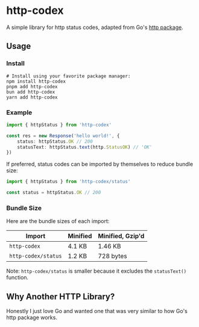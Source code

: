 # http-codex

A simple library for http status codes, adapted from Go's [http package](https://go.dev/src/net/http/status.go).

## Usage

### Install

```shell
# Install using your favorite package manager:
npm install http-codex
pnpm add http-codex
bun add http-codex
yarn add http-codex
```

### Example

```ts
import { httpStatus } from 'http-codex'

const res = new Response('hello world!', {
	status: httpStatus.OK // 200
	statusText: httpStatus.text(http.StatusOK) // 'OK'
})
```

If preferred, status codes can be imported by themselves to reduce bundle size:

```ts
import { httpStatus } from 'http-codex/status'

const status = httpStatus.OK // 200
```

### Bundle Size

Here are the bundle sizes of each import:

| **Import**          | **Minified** | **Minified, Gzip'd** |
| ------------------- | ------------ | -------------------- |
| `http-codex`        | 4.1 KB       | 1.46 KB              |
| `http-codex/status` | 1.2 KB       | 728 bytes            |

Note: `http-codex/status` is smaller because it excludes the `statusText()` function.

## Why Another HTTP Library?

Honestly I just love Go and wanted one that was very similar to how Go's http package works.
